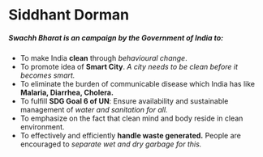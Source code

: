 # Siddhant Dorman

##### Swachh Bharat is an campaign by the Government of India to:

* To make India **clean** through *behavioural change*.
* To promote idea of **Smart City**. *A city needs to be clean before it becomes smart.*
* To eliminate the burden of communicable disease which India has like **Malaria, Diarrhea, Cholera.**
* To fulfill **SDG Goal 6 of UN**: Ensure availability and sustainable management of *water and sanitation for all.*
* To emphasize on the fact that clean mind and body reside in clean environment.
* To effectively and efficiently **handle waste generated.** People are encouraged to *separate wet and dry garbage for this.*
